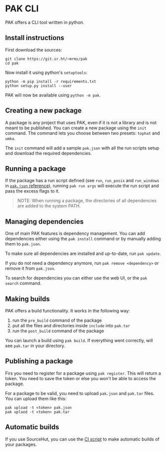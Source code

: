 # PAK CLI

PAK offers a CLI tool written in python.

## Install instructions

First download the sources:

```
git clone https://git.sr.ht/~mrms/pak
cd pak
```

Now install it using python's `setuptools`:

```
python -m pip install -r requirements.txt
python setup.py install --user
```

PAK will now be available using `python -m pak`.

## Creating a new package

A package is any project that uses PAK, even if it is not a library and is not
meant to be published. You can create a new package using the `init` command.
The command lets you choose between two presets: `tophat` and `umka`.

The `init` command will add a sample `pak.json` with all the run scripts setup
and download the required dependencies.

## Running a package

If the package has a run script defined (see `run`, `run_posix` and
`run_windows` in [`pak.json` reference](pakjson.md)), running `pak run args`
will execute the run script and pass the excess flags to it.

> NOTE: When running a package, the directories of all dependencies are added
> to the system PATH.

## Managing dependencies

One of main PAK features is dependency management. You can add dependencies
either using the `pak install` command or by manually adding them to `pak.json`.

To make sure all dependencies are installed and up-to-date, run `pak update`.

If you do not need a dependency anymore, run `pak remove <dependency>` or remove
it from `pak.json`.

To search for dependencies you can either use the web UI, or the `pak search`
command.

## Making builds

PAK offers a build functionality. It works in the following way:

1. run the `pre_build` command of the package
2. put all the files and directories inside `include` into `pak.tar`
3. run the `post_build` command of the package

You can launch a build using `pak build`. If everything went correctly, will
see `pak.tar` in your directory.

## Publishing a package

Firs you need to register for a package using `pak register`. This will return
a token. You need to save the token or else you won't be able to access the
package.

For a package to be valid, you need to upload `pak.json` and `pak.tar` files.
You can upload them like this:

```
pak upload -t <token> pak.json
pak uplaod -t <token> pak.tar
```

## Automatic builds

If you use SourceHut, you can use the
[CI script](https://git.sr.ht/~mrms/paks/tree/master/item/scripts/srht-build.yml)
to make automatic builds of your packages.
